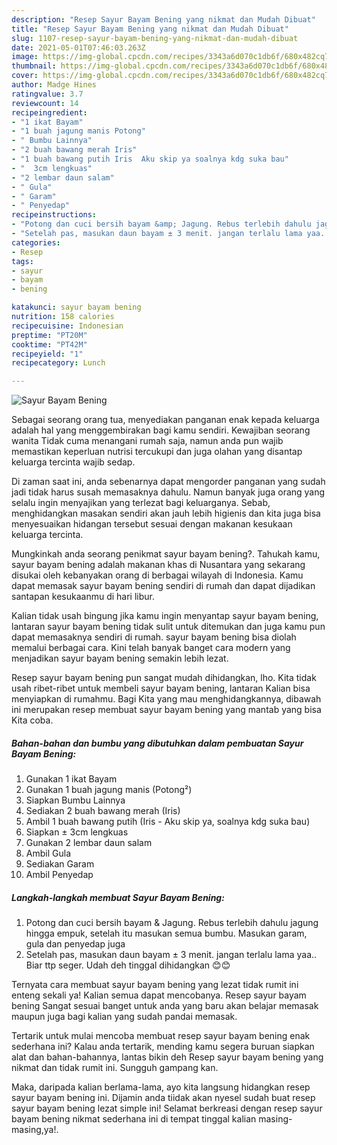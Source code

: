 ```yaml
---
description: "Resep Sayur Bayam Bening yang nikmat dan Mudah Dibuat"
title: "Resep Sayur Bayam Bening yang nikmat dan Mudah Dibuat"
slug: 1107-resep-sayur-bayam-bening-yang-nikmat-dan-mudah-dibuat
date: 2021-05-01T07:46:03.263Z
image: https://img-global.cpcdn.com/recipes/3343a6d070c1db6f/680x482cq70/sayur-bayam-bening-foto-resep-utama.jpg
thumbnail: https://img-global.cpcdn.com/recipes/3343a6d070c1db6f/680x482cq70/sayur-bayam-bening-foto-resep-utama.jpg
cover: https://img-global.cpcdn.com/recipes/3343a6d070c1db6f/680x482cq70/sayur-bayam-bening-foto-resep-utama.jpg
author: Madge Hines
ratingvalue: 3.7
reviewcount: 14
recipeingredient:
- "1 ikat Bayam"
- "1 buah jagung manis Potong"
- " Bumbu Lainnya"
- "2 buah bawang merah Iris"
- "1 buah bawang putih Iris  Aku skip ya soalnya kdg suka bau"
- "  3cm lengkuas"
- "2 lembar daun salam"
- " Gula"
- " Garam"
- " Penyedap"
recipeinstructions:
- "Potong dan cuci bersih bayam &amp; Jagung. Rebus terlebih dahulu jagung hingga empuk, setelah itu masukan semua bumbu. Masukan garam, gula dan penyedap juga"
- "Setelah pas, masukan daun bayam ± 3 menit. jangan terlalu lama yaa.. Biar ttp seger. Udah deh tinggal dihidangkan 😊😊"
categories:
- Resep
tags:
- sayur
- bayam
- bening

katakunci: sayur bayam bening 
nutrition: 158 calories
recipecuisine: Indonesian
preptime: "PT20M"
cooktime: "PT42M"
recipeyield: "1"
recipecategory: Lunch

---
```



![Sayur Bayam Bening](https://img-global.cpcdn.com/recipes/3343a6d070c1db6f/680x482cq70/sayur-bayam-bening-foto-resep-utama.jpg)

Sebagai seorang orang tua, menyediakan panganan enak kepada keluarga adalah hal yang menggembirakan bagi kamu sendiri. Kewajiban seorang  wanita Tidak cuma menangani rumah saja, namun anda pun wajib memastikan keperluan nutrisi tercukupi dan juga olahan yang disantap keluarga tercinta wajib sedap.

Di zaman  saat ini, anda sebenarnya dapat mengorder panganan yang sudah jadi tidak harus susah memasaknya dahulu. Namun banyak juga orang yang selalu ingin menyajikan yang terlezat bagi keluarganya. Sebab, menghidangkan masakan sendiri akan jauh lebih higienis dan kita juga bisa menyesuaikan hidangan tersebut sesuai dengan makanan kesukaan keluarga tercinta. 



Mungkinkah anda seorang penikmat sayur bayam bening?. Tahukah kamu, sayur bayam bening adalah makanan khas di Nusantara yang sekarang disukai oleh kebanyakan orang di berbagai wilayah di Indonesia. Kamu dapat memasak sayur bayam bening sendiri di rumah dan dapat dijadikan santapan kesukaanmu di hari libur.

Kalian tidak usah bingung jika kamu ingin menyantap sayur bayam bening, lantaran sayur bayam bening tidak sulit untuk ditemukan dan juga kamu pun dapat memasaknya sendiri di rumah. sayur bayam bening bisa diolah memalui berbagai cara. Kini telah banyak banget cara modern yang menjadikan sayur bayam bening semakin lebih lezat.

Resep sayur bayam bening pun sangat mudah dihidangkan, lho. Kita tidak usah ribet-ribet untuk membeli sayur bayam bening, lantaran Kalian bisa menyiapkan di rumahmu. Bagi Kita yang mau menghidangkannya, dibawah ini merupakan resep membuat sayur bayam bening yang mantab yang bisa Kita coba.

<!--inarticleads1-->

##### Bahan-bahan dan bumbu yang dibutuhkan dalam pembuatan Sayur Bayam Bening:

1. Gunakan 1 ikat Bayam
1. Gunakan 1 buah jagung manis (Potong²)
1. Siapkan  Bumbu Lainnya
1. Sediakan 2 buah bawang merah (Iris)
1. Ambil 1 buah bawang putih (Iris - Aku skip ya, soalnya kdg suka bau)
1. Siapkan  ± 3cm lengkuas
1. Gunakan 2 lembar daun salam
1. Ambil  Gula
1. Sediakan  Garam
1. Ambil  Penyedap




<!--inarticleads2-->

##### Langkah-langkah membuat Sayur Bayam Bening:

1. Potong dan cuci bersih bayam &amp; Jagung. Rebus terlebih dahulu jagung hingga empuk, setelah itu masukan semua bumbu. Masukan garam, gula dan penyedap juga
1. Setelah pas, masukan daun bayam ± 3 menit. jangan terlalu lama yaa.. Biar ttp seger. Udah deh tinggal dihidangkan 😊😊




Ternyata cara membuat sayur bayam bening yang lezat tidak rumit ini enteng sekali ya! Kalian semua dapat mencobanya. Resep sayur bayam bening Sangat sesuai banget untuk anda yang baru akan belajar memasak maupun juga bagi kalian yang sudah pandai memasak.

Tertarik untuk mulai mencoba membuat resep sayur bayam bening enak sederhana ini? Kalau anda tertarik, mending kamu segera buruan siapkan alat dan bahan-bahannya, lantas bikin deh Resep sayur bayam bening yang nikmat dan tidak rumit ini. Sungguh gampang kan. 

Maka, daripada kalian berlama-lama, ayo kita langsung hidangkan resep sayur bayam bening ini. Dijamin anda tiidak akan nyesel sudah buat resep sayur bayam bening lezat simple ini! Selamat berkreasi dengan resep sayur bayam bening nikmat sederhana ini di tempat tinggal kalian masing-masing,ya!.

